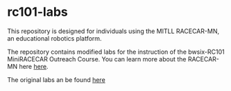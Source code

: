 # rc101-labs

This repository is designed for individuals using the MITLL RACECAR-MN, an educational robotics platform. 

The repository contains modified labs for the instruction of the bwsix-RC101 MiniRACECAR Outreach Course. You can learn more about the RACECAR-MN here [here](https://mitll-racecar-mn.readthedocs.io/en/latest/index.html).

The original labs an be found [here](https://github.com/MITLLRacecar/Student/tree/master)
